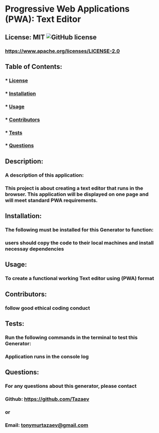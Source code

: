 # Progressive Web Applications (PWA): Text Editor

## License: MIT ![GitHub license](https://img.shields.io/github/license/naereen/strapDown.js.svg)

### https://www.apache.org/licenses/LICENSE-2.0

## Table of Contents:

### \* [License](#license)

### \* [Installation](#installation)

### \* [Usage](#usage)

### \* [Contributors](#contributors)

### \* [Tests](#tests)

### \* [Questions](#questions)

## Description:

### A description of this application:

### This project is about creating a text editor that runs in the browser. This application will be displayed on one page and will meet standard PWA requirements.

## Installation:

### The following must be installed for this Generator to function:

### users should copy the code to their local machines and install necessay dependencies

## Usage:

### To create a functional working Text editor using (PWA) format

## Contributors:

### follow good ethical coding conduct

## Tests:

### Run the following commands in the terminal to test this Generator:

### Application runs in the console log

## Questions:

### For any questions about this generator, please contact

### Github: https://github.com/Tazaev

### or

### Email: tonymurtazaev@gmail.com

